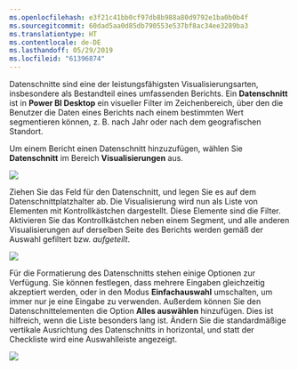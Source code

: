 ```yaml
---
ms.openlocfilehash: e3f21c41bb0cf97db8b988a80d9792e1ba0b0b4f
ms.sourcegitcommit: 60dad5aa0d85db790553e537bf8ac34ee3289ba3
ms.translationtype: HT
ms.contentlocale: de-DE
ms.lasthandoff: 05/29/2019
ms.locfileid: "61396874"
---
```

Datenschnitte sind eine der leistungsfähigsten Visualisierungsarten, insbesondere als Bestandteil eines umfassenden Berichts. Ein **Datenschnitt** ist in **Power BI Desktop** ein visueller Filter im Zeichenbereich, über den die Benutzer die Daten eines Berichts nach einem bestimmten Wert segmentieren können, z. B. nach Jahr oder nach dem geografischen Standort.

Um einem Bericht einen Datenschnitt hinzuzufügen, wählen Sie **Datenschnitt** im Bereich **Visualisierungen** aus.

![](media/3-4-create-slicers/3-4_1.png)

Ziehen Sie das Feld für den Datenschnitt, und legen Sie es auf dem Datenschnittplatzhalter ab. Die Visualisierung wird nun als Liste von Elementen mit Kontrollkästchen dargestellt. Diese Elemente sind die Filter. Aktivieren Sie das Kontrollkästchen neben einem Segment, und alle anderen Visualisierungen auf derselben Seite des Berichts werden gemäß der Auswahl gefiltert bzw. *aufgeteilt*.

![](media/3-4-create-slicers/3-4_2.png)

Für die Formatierung des Datenschnitts stehen einige Optionen zur Verfügung. Sie können festlegen, dass mehrere Eingaben gleichzeitig akzeptiert werden, oder in den Modus **Einfachauswahl** umschalten, um immer nur je eine Eingabe zu verwenden. Außerdem können Sie den Datenschnittelementen die Option **Alles auswählen** hinzufügen. Dies ist hilfreich, wenn die Liste besonders lang ist. Ändern Sie die standardmäßige vertikale Ausrichtung des Datenschnitts in horizontal, und statt der Checkliste wird eine Auswahlleiste angezeigt.

![](media/3-4-create-slicers/3-4_3.png)

